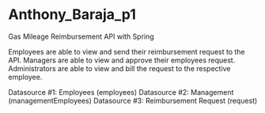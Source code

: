 # Anthony_Baraja_p1
Gas Mileage Reimbursement API with Spring

Employees are able to view and send their reimbursement request to the API.
Managers are able to view and approve their employees request.
Administrators are able to view and bill the request to the respective employee.

Datasource #1: Employees (employees)
Datasource #2: Management (managementEmployees)
Datasource #3: Reimbursement Request (request)
